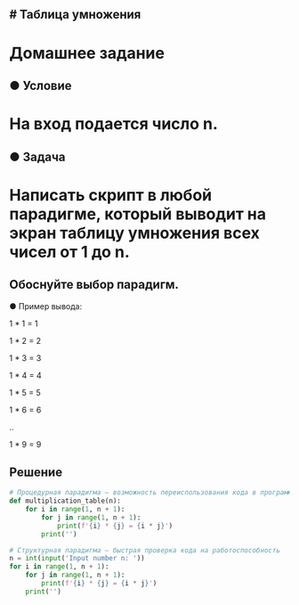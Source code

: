 ## # Таблица умножения
# Домашнее задание
## ● Условие
# На вход подается число n.
## ● Задача
# Написать скрипт в любой парадигме, который выводит на экран таблицу умножения всех чисел от 1 до n.
## Обоснуйте выбор парадигм.

 ● Пример вывода:

 1 * 1 = 1

 1 * 2 = 2

 1 * 3 = 3

 1 * 4 = 4

 1 * 5 = 5

 1 * 6 = 6

 ..

1 * 9 = 9
## Решение

```python
# Процедурная парадигма — возможность переиспользования кода в программе
def multiplication_table(n):
    for i in range(1, n + 1):
        for j in range(1, n + 1):
            print(f'{i} * {j} = {i * j}')
        print('')
```



```python
# Структурная парадигма — быстрая проверка кода на работоспособность
n = int(input('Input number n: '))
for i in range(1, n + 1):
    for j in range(1, n + 1):
        print(f'{i} * {j} = {i * j}')
    print('')
```
